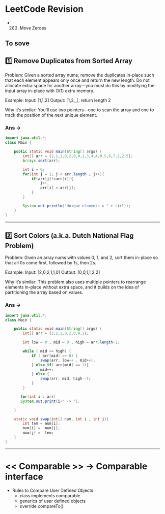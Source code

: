 # LeetCode Revision

- 283. Move Zeroes

## To sove

## 1️⃣ Remove Duplicates from Sorted Array

Problem: Given a sorted array nums, remove the duplicates in-place such that each element appears only once and return the new length. Do not allocate extra space for another array—you must do this by modifying the input array in-place with O(1) extra memory.

Example: Input: [1,1,2] Output: [1,2,_], return length 2

Why it’s similar: You’ll use two pointers—one to scan the array and one to track the position of the next unique element.

### Ans ->

```java
import java.util.*;
class Main {

    public static void main(String[] args) {
        int[] arr = {2,1,1,0,2,0,0,1,3,4,4,0,5,6,7,2,2,5};
        Arrays.sort(arr);

        int i = 0;
        for(int j = 1; j < arr.length ; j++){
            if(arr[j]!=arr[i]){
                i++;
                arr[i] = arr[j];
            }
        }

        System.out.println("Unique elements = " + (i+1));
    }
}
```

---

## 2️⃣ Sort Colors (a.k.a. Dutch National Flag Problem)

Problem: Given an array nums with values 0, 1, and 2, sort them in-place so that all 0s come first, followed by 1s, then 2s.

Example: Input: [2,0,2,1,1,0] Output: [0,0,1,1,2,2]

Why it’s similar: This problem also uses multiple pointers to rearrange elements in-place without extra space, and it builds on the idea of partitioning the array based on values.

### Ans ->

```java
import java.util.*;
class Main {

    public static void main(String[] args) {
        int[] arr = {2,1,1,0,2,0,0,1};

        int low = 0 , mid = 0 , high = arr.length-1;

        while ( mid <= high) {
            if ( arr[mid] == 0) {
                swap(arr, low++ , mid++);
            } else if( arr[mid] == 1){
                mid++;
            } else {
                swap(arr, mid, high--);
            }
        }

       for(int i : arr)
       System.out.print(i+" -> ");

    }

    static void swap(int[] num, int i , int j){
        int tem = num[i];
        num[i] =  num[j];
        num[j] =  tem;
    }
}
```

---

# << Comparable >> -> Comparable interface

- Rules to Compare User Defined Objects
  - class implements comparable
  - generics of user defined objects
  - override compareTo()

